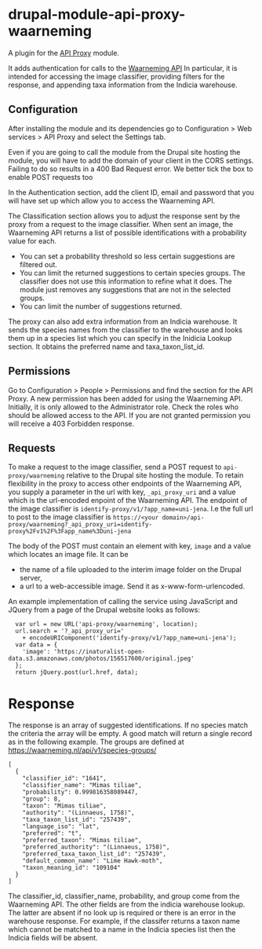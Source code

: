 # drupal-module-api-proxy-waarneming

A plugin for the [API Proxy](https://www.drupal.org/project/api_proxy) module.

It adds authentication for calls to the 
[Waarneming API](https://waarneming.nl/api/docs) In particular, it is intended 
for accessing the image classifier, providing filters for the
response, and appending taxa information from the Indicia warehouse.

## Configuration
After installing the module and its dependencies go to Configuration > Web 
services > API Proxy and select the Settings tab.


Even if you are going to call the module from the Drupal site hosting the
module, you will have to add the domain of your client in the CORS settings.
Failing to do so results in a 400 Bad Request error. We better tick the box to
enable POST requests too

In the Authentication section, add the client ID, email and password that you
will have set up which allow you to access the Waarneming API.

The Classification section allows you to adjust the response sent by the proxy
from a request to the image classifier. When sent an image, the Waarneming API
returns a list of possible identifications with a probability value for each. 
* You can set a probability threshold so less certain suggestions are filtered
out. 
* You can limit the returned suggestions to certain species groups. The
classifier does not use this information to refine what it does. The module
just removes any suggestions that are not in the selected groups.
* You can limit the number of suggestions returned.

The proxy can also add extra information from an Indicia warehouse. It sends
the species names from the classifier to the warehouse and looks them up in a
species list which you can specify in the Inidicia Lookup section. It obtains
the preferred name and taxa_taxon_list_id.

## Permissions
Go to Configuration > People > Permissions and find the section for the API
Proxy. A new permission has been added for using the Waarneming API. Initially,
it is only allowed to the Administrator role. Check the roles who should be
allowed access to the API. If you are not granted permission you will receive a
403 Forbidden response.

## Requests
To make a request to the image classifier, send a POST request to 
`api-proxy/waarneming` relative to the Drupal site hosting the module. To retain
flexibility in the proxy to access other endpoints of the Waarneming API, you
supply a parameter in the url with key, `_api_proxy_uri` and a value which is
the url-encoded enpoint of the Waarneming API. The endpoint of the image 
classifier is `identify-proxy/v1/?app_name=uni-jena`. I.e the full url to post
to the image classifier is `https://<your domain>/api-proxy/waarneming?_api_proxy_uri=identify-proxy%2Fv1%2F%3Fapp_name%3Duni-jena`

The body of the POST must contain an element with key, `image` and a value which
locates an image file. It can be 
* the name of a file uploaded to the interim image folder on the Drupal server,
* a url to a web-accessible image.
Send it as x-www-form-urlencoded.

An example implementation of calling the service using JavaScript and JQuery
from a page of the Drupal website looks as follows:
```
  var url = new URL('api-proxy/waarneming', location);
  url.search = '?_api_proxy_uri='
    + encodeURIComponent('identify-proxy/v1/?app_name=uni-jena');
  var data = {
    'image': 'https://inaturalist-open-data.s3.amazonaws.com/photos/156517600/original.jpeg'
  };
  return jQuery.post(url.href, data);
```

# Response
The response is an array of suggested identifications. If no species match the
criteria the array will be empty. A good match will return a single record as in
the following example.
The groups are defined at https://waarneming.nl/api/v1/species-groups/

```
[
  {
    "classifier_id": "1641",
    "classifier_name": "Mimas tiliae",
    "probability": 0.999816358089447,
    "group": 8,
    "taxon": "Mimas tiliae",
    "authority": "(Linnaeus, 1758)",
    "taxa_taxon_list_id": "257439",
    "language_iso": "lat",
    "preferred": "t",
    "preferred_taxon": "Mimas tiliae",
    "preferred_authority": "(Linnaeus, 1758)",
    "preferred_taxa_taxon_list_id": "257439",
    "default_common_name": "Lime Hawk-moth",
    "taxon_meaning_id": "109104"
  }
]
```
The classifier_id, classifier_name, probability, and group come from the 
Waarneming API. The other fields are from the indicia warehouse lookup. The
latter are absent if no look up is required or there is an error in the
warehouse response. For example, if the classifer returns a taxon name which
cannot be matched to a name in the Indicia species list then the Indicia fields
will be absent.